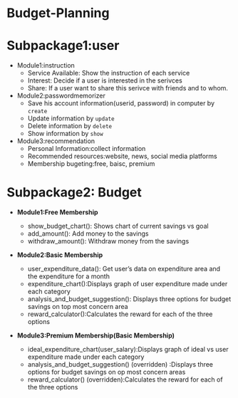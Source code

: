 # Budget-Planning

# Subpackage1:user #
* Module1:instruction
  	* Service Available: Show the instruction of each service
  	* Interest: Decide if a user is interested in the serivces
  	* Share: If a user want to share this serivce with friends and to whom.
* Module2:passwordmemorizer
  	* Save his account information(userid, password) in computer by `create`
  	* Update information by `update`
  	* Delete information by `delete`
  	* Show information by `show`
* Module3:recommendation
  	* Personal Information:collect information
  	* Recommended resources:website, news, social media platforms
  	* Membership bugeting:free, baisc, premium
  
# Subpackage2: Budget

* **Module1:Free Membership**
 	* show_budget_chart(): Shows chart of current savings vs goal
	* add_amount(): Add money to the savings
	* withdraw_amount(): Withdraw money from the savings

* **Module2:Basic Membership**
	* user_expenditure_data(): Get user’s data on expenditure area and the expenditure for a month
	* expenditure_chart():Displays graph of user expenditure made under each category
	* analysis_and_budget_suggestion(): Displays three options for budget savings on top most concern area
	* reward_calculator():Calculates the reward for each of the three options

* **Module3:Premium Membership(Basic Membership)**
	* ideal_expenditure_chart(user_salary):Displays graph of ideal vs user expenditure made under each category
	* analysis_and_budget_suggestion() (overridden) :Displays three options for budget savings on op most concern areas
	* reward_calculator()  (overridden):Calculates the reward for each of the three options

   
